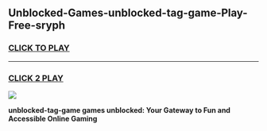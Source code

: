 
## Unblocked-Games-unblocked-tag-game-Play-Free-sryph
<h3>
<a href="https://premium76.site?title=unblocked-tag-game&ref=22A">CLICK TO PLAY</a></h3>
<hr>

<h3>
<a href="https://premium76.site?title=unblocked-tag-game&ref=22A">CLICK 2 PLAY</a>
  
</h3>

<a href="https://premium76.site?title=unblocked-tag-game&ref=22A"><img src="https://clearcache.store/games.png"></a>


**unblocked-tag-game games unblocked: Your Gateway to Fun and Accessible Online Gaming**
